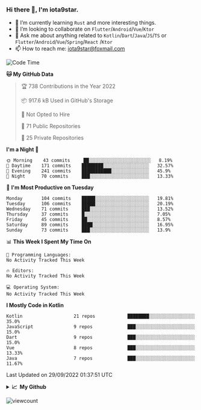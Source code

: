 ### Hi there 👋, I'm iota9star.

- 🌱 I’m currently learning `Rust` and more interesting things.
- 👯 I’m looking to collaborate on `Flutter`/`Android`/`Vue`/`Ktor`
- 💬 Ask me about anything related to `Kotlin`/`Dart`/`Java`/`JS`/`TS` or `Flutter`/`Android`/`Vue`/`Spring`/`React`
  /`Ktor`
- 📫 How to reach me: [iota9star@foxmail.com](iota9star@foxmail.com)



<!--START_SECTION:waka-->
![Code Time](http://img.shields.io/badge/Code%20Time-3%2C090%20hrs%2054%20mins-blue)

**🐱 My GitHub Data** 

> 🏆 738 Contributions in the Year 2022
 > 
> 📦 917.6 kB Used in GitHub's Storage 
 > 
> 🚫 Not Opted to Hire
 > 
> 📜 71 Public Repositories 
 > 
> 🔑 25 Private Repositories  
 > 
**I'm a Night 🦉** 

```text
🌞 Morning    43 commits     ██░░░░░░░░░░░░░░░░░░░░░░░   8.19% 
🌆 Daytime    171 commits    ████████░░░░░░░░░░░░░░░░░   32.57% 
🌃 Evening    241 commits    ███████████░░░░░░░░░░░░░░   45.9% 
🌙 Night      70 commits     ███░░░░░░░░░░░░░░░░░░░░░░   13.33%

```
📅 **I'm Most Productive on Tuesday** 

```text
Monday       104 commits    █████░░░░░░░░░░░░░░░░░░░░   19.81% 
Tuesday      106 commits    █████░░░░░░░░░░░░░░░░░░░░   20.19% 
Wednesday    71 commits     ███░░░░░░░░░░░░░░░░░░░░░░   13.52% 
Thursday     37 commits     █░░░░░░░░░░░░░░░░░░░░░░░░   7.05% 
Friday       45 commits     ██░░░░░░░░░░░░░░░░░░░░░░░   8.57% 
Saturday     89 commits     ████░░░░░░░░░░░░░░░░░░░░░   16.95% 
Sunday       73 commits     ███░░░░░░░░░░░░░░░░░░░░░░   13.9%

```


📊 **This Week I Spent My Time On** 

```text
💬 Programming Languages: 
No Activity Tracked This Week

🔥 Editors: 
No Activity Tracked This Week

💻 Operating System: 
No Activity Tracked This Week

```

**I Mostly Code in Kotlin** 

```text
Kotlin                   21 repos            ████████░░░░░░░░░░░░░░░░░   35.0% 
JavaScript               9 repos             ███░░░░░░░░░░░░░░░░░░░░░░   15.0% 
Dart                     9 repos             ███░░░░░░░░░░░░░░░░░░░░░░   15.0% 
Vue                      8 repos             ███░░░░░░░░░░░░░░░░░░░░░░   13.33% 
Java                     7 repos             ███░░░░░░░░░░░░░░░░░░░░░░   11.67%

```



 Last Updated on 29/09/2022 01:37:51 UTC
<!--END_SECTION:waka-->

<details>
  <summary><b>📈&nbsp;&nbsp;My Github</b></summary>
  <br>
  <img src='https://github-profile-trophy.vercel.app/?username=iota9star'>
  <img src='https://bad-apple-github-readme.vercel.app/api?show_bg=1&username=iota9star&hide_title=true'>
  <img src='http://cr-skills-chart-widget.azurewebsites.net/api/api?username=iota9star'>
</details>


![viewcount](https://count.getloli.com/get/@iota9star?theme=rule34)
